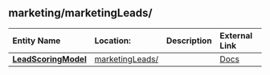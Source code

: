 ## marketing/marketingLeads/
| Entity Name | Location: | Description | External Link |
|:--- |:--- |:--- |:--- |
|[**LeadScoringModel**](https://github.com/Microsoft/CDM/blob/master/schemaDocuments/core/applicationCommon/foundationCommon/crmCommon/solutions/marketing/marketingLeads/LeadScoringModel.cdm.json)|[marketingLeads/](https://github.com/Microsoft/CDM/blob/master/schemaDocuments/core/applicationCommon/foundationCommon/crmCommon/solutions/marketing/marketingLeads/)||[Docs](https://docs.microsoft.com/en-us/dynamics365/customer-engagement/web-api/LeadScoringModel)|

